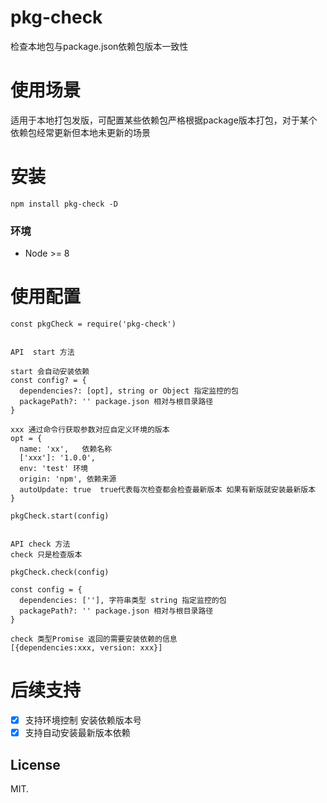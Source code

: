 
# pkg-check
检查本地包与package.json依赖包版本一致性

# 使用场景
适用于本地打包发版，可配置某些依赖包严格根据package版本打包，对于某个依赖包经常更新但本地未更新的场景

# 安装
```
npm install pkg-check -D
```
### 环境
* Node >= 8


# 使用配置
```
const pkgCheck = require('pkg-check')


API  start 方法

start 会自动安装依赖
const config? = {
  dependencies?: [opt], string or Object 指定监控的包
  packagePath?: '' package.json 相对与根目录路径
}

xxx 通过命令行获取参数对应自定义环境的版本
opt = {
  name: 'xx',   依赖名称
  ['xxx']: '1.0.0',
  env: 'test' 环境
  origin: 'npm', 依赖来源
  autoUpdate: true  true代表每次检查都会检查最新版本 如果有新版就安装最新版本
}

pkgCheck.start(config) 


API check 方法
check 只是检查版本

pkgCheck.check(config) 

const config = {
  dependencies: [''], 字符串类型 string 指定监控的包 
  packagePath?: '' package.json 相对与根目录路径
}

check 类型Promise 返回的需要安装依赖的信息 
[{dependencies:xxx, version: xxx}]

```

# 后续支持

- [x] 支持环境控制 安装依赖版本号
- [x] 支持自动安装最新版本依赖

## License
MIT.









